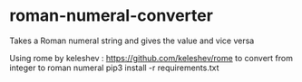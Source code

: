# roman-numeral-converter
Takes a Roman numeral string and gives the value and vice versa

Using rome by keleshev : https://github.com/keleshev/rome to convert from integer to roman numeral
pip3 install -r requirements.txt
